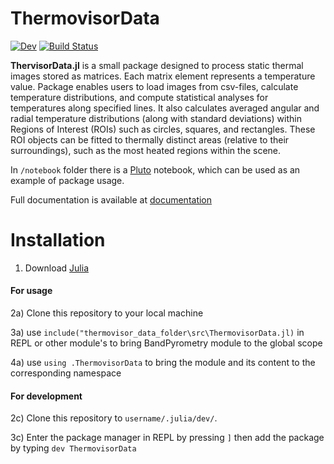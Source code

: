 # ThermovisorData
[![Dev](https://img.shields.io/badge/docs-dev-blue.svg)](https://manarom.github.io/ThermovisorData.jl)
[![Build Status](https://github.com/Manarom/ThermovisorData.jl/actions/workflows/CI.yml/badge.svg?branch=master)](https://github.com/Manarom/ThermovisorData.jl/actions/workflows/CI.yml?query=branch%3Amaster)



**ThervisorData.jl** is a small package designed to process static thermal images stored as matrices. Each matrix element represents a temperature value. Package enables users to load images from csv-files, calculate temperature distributions, and compute statistical analyses for temperatures along specified lines. It also calculates averaged angular and radial temperature distributions (along with standard deviations) within Regions of Interest (ROIs) such as circles, squares, and rectangles. These ROI objects can be fitted to thermally distinct areas (relative to their surroundings), such as the most heated regions within the scene.




 In `/notebook` folder there is a [Pluto](https://plutojl.org/) notebook, which can be used as an example of package usage.


  Full documentation is available at  [documentation](https://manarom.github.io/ThermovisorData.jl/)

# Installation 

1) Download [Julia](https://julialang.org/downloads)

#### For usage

2a) Clone this repository to your local machine 

3a) use `include("thermovisor_data_folder\src\ThermovisorData.jl)` in REPL or other module's to bring BandPyrometry module to the global scope

4a) use `using .ThermovisorData` to bring the module and its content to the corresponding namespace

#### For development

2c) Clone this repository to `username/.julia/dev/`.

3c) Enter the package manager in REPL by pressing `]`  then add the package by typing `dev ThermovisorData`
